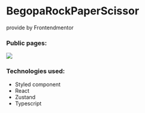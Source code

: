 # BegopaRockPaperScissor
provide by Frontendmentor

### Public pages:
![](https://cy-rocksicssorpaper.netlify.app/)


### Technologies used:

- Styled component
- React
- Zustand
- Typescript